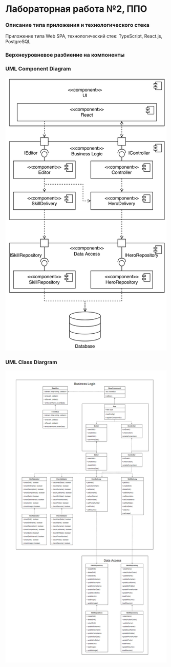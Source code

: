 # Лабораторная работа №2, ППО

### **Описание типа приложения и технологического стека**
Приложение типа Web SPA, технологический стек: TypeScript, React.js, PostgreSQL

### **Верхнеуровневое разбиение на компоненты**

### **UML Component Diagram**
![components](img/components.png)

### **UML Class Diargram**
![uml](img/total-uml.png)